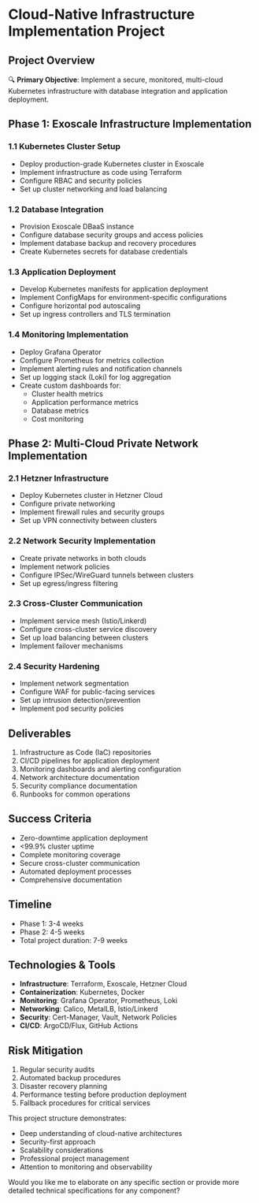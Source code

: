 # Cloud-Native Infrastructure Implementation Project
## Project Overview

🔍 **Primary Objective**: Implement a secure, monitored, multi-cloud Kubernetes infrastructure with database integration and application deployment.

## Phase 1: Exoscale Infrastructure Implementation
### 1.1 Kubernetes Cluster Setup
- Deploy production-grade Kubernetes cluster in Exoscale
- Implement infrastructure as code using Terraform
- Configure RBAC and security policies
- Set up cluster networking and load balancing

### 1.2 Database Integration
- Provision Exoscale DBaaS instance
- Configure database security groups and access policies
- Implement database backup and recovery procedures
- Create Kubernetes secrets for database credentials

### 1.3 Application Deployment
- Develop Kubernetes manifests for application deployment
- Implement ConfigMaps for environment-specific configurations
- Configure horizontal pod autoscaling
- Set up ingress controllers and TLS termination

### 1.4 Monitoring Implementation
- Deploy Grafana Operator
- Configure Prometheus for metrics collection
- Implement alerting rules and notification channels
- Set up logging stack (Loki) for log aggregation
- Create custom dashboards for:
  - Cluster health metrics
  - Application performance metrics
  - Database metrics
  - Cost monitoring

## Phase 2: Multi-Cloud Private Network Implementation
### 2.1 Hetzner Infrastructure
- Deploy Kubernetes cluster in Hetzner Cloud
- Configure private networking
- Implement firewall rules and security groups
- Set up VPN connectivity between clusters

### 2.2 Network Security Implementation
- Create private networks in both clouds
- Implement network policies
- Configure IPSec/WireGuard tunnels between clusters
- Set up egress/ingress filtering

### 2.3 Cross-Cluster Communication
- Implement service mesh (Istio/Linkerd)
- Configure cross-cluster service discovery
- Set up load balancing between clusters
- Implement failover mechanisms

### 2.4 Security Hardening
- Implement network segmentation
- Configure WAF for public-facing services
- Set up intrusion detection/prevention
- Implement pod security policies

## Deliverables
1. Infrastructure as Code (IaC) repositories
2. CI/CD pipelines for application deployment
3. Monitoring dashboards and alerting configuration
4. Network architecture documentation
5. Security compliance documentation
6. Runbooks for common operations

## Success Criteria
- Zero-downtime application deployment
- <99.9% cluster uptime
- Complete monitoring coverage
- Secure cross-cluster communication
- Automated deployment processes
- Comprehensive documentation

## Timeline
- Phase 1: 3-4 weeks
- Phase 2: 4-5 weeks
- Total project duration: 7-9 weeks

## Technologies & Tools
- **Infrastructure**: Terraform, Exoscale, Hetzner Cloud
- **Containerization**: Kubernetes, Docker
- **Monitoring**: Grafana Operator, Prometheus, Loki
- **Networking**: Calico, MetalLB, Istio/Linkerd
- **Security**: Cert-Manager, Vault, Network Policies
- **CI/CD**: ArgoCD/Flux, GitHub Actions

## Risk Mitigation
1. Regular security audits
2. Automated backup procedures
3. Disaster recovery planning
4. Performance testing before production deployment
5. Fallback procedures for critical services

This project structure demonstrates:
- Deep understanding of cloud-native architectures
- Security-first approach
- Scalability considerations
- Professional project management
- Attention to monitoring and observability

Would you like me to elaborate on any specific section or provide more detailed technical specifications for any component?





